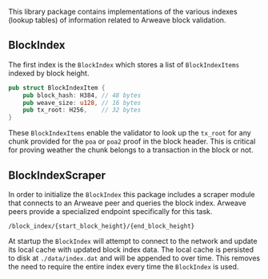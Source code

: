 This library package contains implementations of the various indexes (lookup tables) of information related to Arweave block validation.

## BlockIndex
The first index is the `BlockIndex` which stores a list of `BlockIndexItems` indexed by block height.

```rust
pub struct BlockIndexItem {
    pub block_hash: H384, // 48 bytes
    pub weave_size: u128, // 16 bytes
    pub tx_root: H256,    // 32 bytes
}
```

These `BlockIndexItems` enable the validator to look up the `tx_root` for any chunk provided for the `poa` or `poa2` proof in the block header. This is critical for proving weather the chunk belongs to a transaction in the block or not. 

## BlockIndexScraper

In order to initialize the `BlockIndex` this package includes a scraper module that connects to an Arweave peer and queries the block index. Arweave peers provide a specialized endpoint specifically for this task.

```
/block_index/{start_block_height}/{end_block_height}
```

At startup the `BlockIndex` will attempt to connect to the network and update its local cache with updated block index data. The local cache is persisted to disk at `./data/index.dat` and will be appended to over time. This removes the need to require the entire index every time the `BlockIndex` is used.
